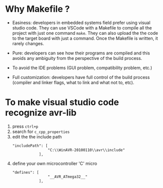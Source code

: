 # Why Makefile ?
- Easiness: developers in embedded systems field prefer using visual studio code. They can use VSCode with a Makefile to compile all the project with just one command <code>make</code>. They can also upload the the code to the target board with just a command. Once the Makefile is written, it rarely changes.

- Pure: developers can see how their programs are compiled and this avoids any ambiguity from the perspective of the build process.

- To avoid the IDE problems (GUI problem, compatibility problem, etc.)

- Full customization: developers have full control of the build process (compiler and linker flags, what to link and what not to, etc).

# To make visual studio code recognize avr-lib

1. press <code>ctrl+p</code>
1. search for <code>c_cpp_properties</code>
1. edit the the include path
    ```
    "includePath": [
                    "C:\\WinAVR-20100110\\avr\\include"
                ],
    ```
1. define your own microcontroller 'C' micro
    ```
    "defines": [
                    "__AVR_ATmega32__"
                ],
    ```